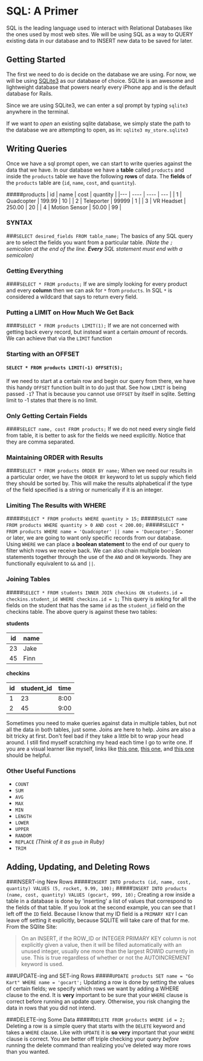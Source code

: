 # SQL: A Primer
SQL is the leading language used to interact with Relational Databases like the ones used by most web sites. We will be using SQL as a way to QUERY existing data in our database and to INSERT new data to be saved for later.

## Getting Started
The first we need to do is decide on the database we are using. For now, we will be using [SQLite3](https://www.sqlite.org/) as our database of choice. SQLite is an awesome and lightweight database that powers nearly every iPhone app and is the default database for Rails.

Since we are using SQLite3, we can enter a sql prompt by typing `sqlite3` anywhere in the terminal.

If we want to *open* an existing sqlite database, we simply state the path to the database we are attempting to open, as in: `sqlite3 my_store.sqlite3`

## Writing Queries
Once we have a sql prompt open, we can start to write queries against the data that we have. In our database we have a **table** called `products` and inside the `products` table we have the following **rows** of data. The **fields** of the `products` table are (`id`, `name`, `cost`, and `quantity`).

#####products
| id |    name    |    cost  | quantity |
|--- | ----       | ----     |   ---    |
| 1  | Quadcopter | 199.99   | 10 |
| 2  | Teleporter | 99999    | 1  |
| 3  | VR Headset | 250.00   | 20 |
| 4  | Motion Sensor | 50.00 | 99 |

### SYNTAX
###`SELECT desired_fields FROM table_name;`
The basics of any SQL query are to select the fields you want from a particular table.
_(Note the `;` semicolon at the end of the line. **Every** SQL statement must end with a semicolon)_

### Getting Everything
####`SELECT * FROM products;`
If we are simply looking for every product and every **column** then we can ask for `*` from `products`. In SQL `*` is considered a wildcard that says to return every field.

### Putting a LIMIT on How Much We Get Back
####`SELECT * FROM products LIMIT(1);`
If we are not concerned with getting back every record, but instead want a certain _amount_ of records. We can achieve that via the `LIMIT` function

### Starting with an OFFSET
#### `SELECT * FROM products LIMIT(-1) OFFSET(5);`
If we need to start at a certain row and begin our query from there, we have this handy `OFFSET` function built in to do just that. See how `LIMIT` is being passed `-1`? That is because you cannot use `OFFSET` by itself in sqlite. Setting limit to -1 states that there is no limit.

### Only Getting Certain Fields
####`SELECT name, cost FROM products;`
If we do not need every single field from table, it is better to ask for the fields we need explicitly. Notice that they are comma separated.

### Maintaining ORDER with Results
####`SELECT * FROM products ORDER BY name;`
When we need our results in a particular order, we have the `ORDER BY` keyword to let us supply which field they should be sorted by. This will make the results alphabetical if the type of the field specified is a string or numerically if it is an integer.


### Limiting The Results with WHERE
#####`SELECT * FROM products WHERE quantity > 15;`
#####`SELECT name FROM products WHERE quantity > 0 AND cost < 200.00;`
#####`SELECT * FROM products WHERE name = 'Quadcopter' || name = 'Duecopter';`
Sooner or later, we are going to want only specific records from our database. Using `WHERE` we can place a **boolean statement** to the end of our query to filter which rows we receive back.
We can also chain multiple boolean statements together through the use of the `AND` and `OR` keywords. They are functionally equivalent to `&&` and `||`.

### Joining Tables
#####`SELECT * FROM students INNER JOIN checkins ON students.id = checkins.student_id WHERE checkins.id = 1;`
This query is asking for all the fields on the student that has the same `id` as the `student_id` field on the checkins table.
The above query is against these two tables:

**students**

| id  | name |
|---  | ---- |
| 23  | Jake |
| 45  | Finn |

**checkins**

| id | student_id | time |
|--- | ----       | ---- |
| 1  | 23         | 8:00 |
| 2  | 45         | 9:00 |

Sometimes you need to make queries against data in multiple tables, but not all the data in both tables, just some. Joins are here to help. Joins are also a bit tricky at first. Don't feel bad if they take a little bit to wrap your head around. I still find myself scratching my head each time I go to write one. If you are a visual learner like myself, links like [this one](http://blog.codinghorror.com/a-visual-explanation-of-sql-joins/), [this one](http://www.sql-join.com/), and [this one](http://www.sitepoint.com/understanding-sql-joins-mysql-database/) should be helpful.
### Other Useful Functions
- `COUNT`
- `SUM`
- `AVG`
- `MAX`
- `MIN`
- `LENGTH`
- `LOWER`
- `UPPER`
- `RANDOM`
- `REPLACE` _(Think of it as `gsub` in Ruby)_
- `TRIM`

## Adding, Updating, and Deleting Rows

###INSERT-ing New Rows
#####`INSERT INTO products (id, name, cost, quantity) VALUES (5, rocket, 9.99, 100);`
#####`INSERT INTO products (name, cost, quantity) VALUES (gocart, 999, 10);`
Creating a row inside a table in a database is done by 'inserting' a list of values that correspond to the fields of that table. If you look at the second example, you can see that I left off the `ID` field. Because I know that my ID field is a `PRIMARY KEY` I can leave off setting it explicitly, because SQLITE will take care of that for me. From the SQlite Site:
>On an INSERT, if the ROW_ID or INTEGER PRIMARY KEY column is not explicitly given a value, then it will be filled automatically with an unused integer, usually one more than the largest ROWID currently in use. This is true regardless of whether or not the AUTOINCREMENT keyword is used.

###UPDATE-ing and SET-ing Rows
#####`UPDATE products SET name = "Go Kart" WHERE name = 'gocart';`
Updating a row is done by setting the values of certain fields; we specify which rows we want by adding a WHERE clause to the end. It is **very** important to be sure that your `WHERE` clause is correct before running an update query. Otherwise, you risk changing the data in rows that you did not intend.

###DELETE-ing Some Data
#####`DELETE FROM products WHERE id = 2;`
Deleting a row is a simple query that starts with the `DELETE` keyword and takes a `WHERE` clause. Like with `UPDATE` it is **so very** important that your `WHERE` clause is correct. You are better off triple checking your query _before_ running the delete command than realizing you've deleted way more rows than you wanted.
